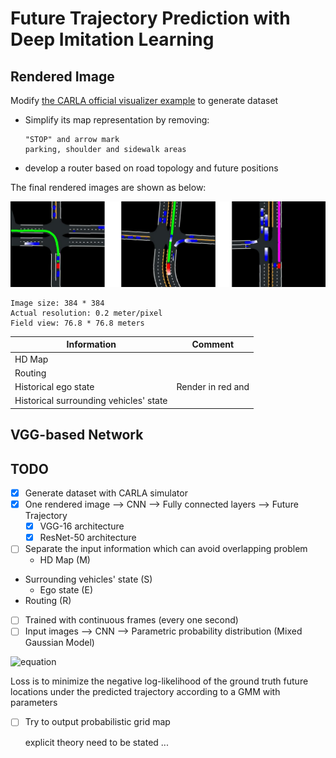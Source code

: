 # Future Trajectory Prediction with Deep Imitation Learning



## Rendered Image

Modify [the CARLA official visualizer example](https://github.com/carla-simulator/carla/blob/master/PythonAPI/examples/no_rendering_mode.py) to generate dataset

- Simplify its map representation by removing: 

  ```
  "STOP" and arrow mark
  parking, shoulder and sidewalk areas
  ```

- develop a router based on road topology and future positions



The final rendered images are shown as below:

![input_sample1](media\input_sample.png)

```
Image size: 384 * 384
Actual resolution: 0.2 meter/pixel
Field view: 76.8 * 76.8 meters
```

| Information                            | Comment           |
| -------------------------------------- | ----------------- |
| HD Map                                 |                   |
| Routing                                |                   |
| Historical ego state                   | Render in red and |
| Historical surrounding vehicles' state |                   |



## VGG-based Network



## TODO

- [x] Generate dataset with CARLA simulator
- [x] One rendered image --> CNN --> Fully connected layers --> Future Trajectory
  - [x] VGG-16 architecture
  - [x] ResNet-50 architecture
- [ ] Separate the input information which can avoid overlapping problem
  - HD Map (M)
- Surrounding vehicles' state (S)
  - Ego state (E)
- Routing (R)
- [ ] Trained with continuous frames (every one second) 
- [ ] Input images --> CNN --> Parametric probability distribution (Mixed Gaussian Model)

![equation](https://latex.codecogs.com/svg.latex?P(Y|M,S,E,R)&space;=&space;\sum{\phi_i&space;\mathcal{N}(\mu_i,&space;\sigma_i^2)})

  Loss is to minimize the negative log-likelihood of the ground truth future locations under the predicted trajectory according to a GMM with parameters 

- [ ] Try to output probabilistic grid map

  explicit theory need to be stated ...